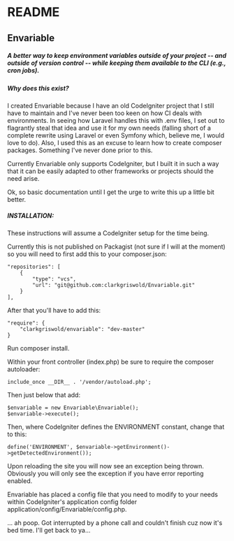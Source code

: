# README #

Envariable
----------

##### A better way to keep environment variables outside of your project -- and outside of version control -- while keeping them available to the CLI (e.g., cron jobs).


##### Why does this exist?

I created Envariable because I have an old CodeIgniter project that I still have to maintain and I've never been too keen on how CI deals with environments. In seeing how Laravel handles this with .env files, I set out to flagrantly steal that idea and use it for my own needs (falling short of a complete rewrite using Laravel or even Symfony which, believe me, I would love to do). Also, I used this as an excuse to learn how to create composer packages. Something I've never done prior to this.

Currently Envariable only supports CodeIgniter, but I built it in such a way that it can be easily adapted to other frameworks or projects should the need arise.

Ok, so basic documentation until I get the urge to write this up a little bit better.


##### INSTALLATION:

These instructions will assume a CodeIgniter setup for the time being.

Currently this is not published on Packagist (not sure if I will at the moment) so you will need to first add this to your composer.json:

    "repositories": [
        {
            "type": "vcs",
            "url": "git@github.com:clarkgriswold/Envariable.git"
        }
    ],

After that you'll have to add this:

    "require": {
        "clarkgriswold/envariable": "dev-master"
    }


Run composer install.

Within your front controller (index.php) be sure to require the composer autoloader:

    include_once __DIR__ . '/vendor/autoload.php';

Then just below that add:

    $envariable = new Envariable\Envariable();
    $envariable->execute();

Then, where CodeIgniter defines the ENVIRONMENT constant, change that to this:

    define('ENVIRONMENT', $envariable->getEnvironment()->getDetectedEnvironment());


Upon reloading the site you will now see an exception being thrown. Obviously you will only see the exception if you have error reporting enabled.

Envariable has placed a config file that you need to modify to your needs within CodeIgniter's application config folder application/config/Envariable/config.php.

... ah poop. Got interrupted by a phone call and couldn't finish cuz now it's bed time. I'll get back to ya...

